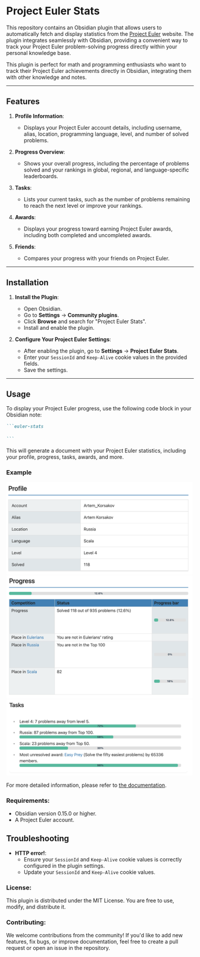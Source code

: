 # Project Euler Stats

This repository contains an Obsidian plugin that allows users to automatically fetch and display statistics
from the [Project Euler](https://projecteuler.net/) website.
The plugin integrates seamlessly with Obsidian, providing a convenient way
to track your Project Euler problem-solving progress directly within your personal knowledge base.

This plugin is perfect for math and programming enthusiasts
who want to track their Project Euler achievements directly in Obsidian,
integrating them with other knowledge and notes.

---

## Features

1. **Profile Information**:

	- Displays your Project Euler account details, including username, alias, location,
	  programming language, level, and number of solved problems.

2. **Progress Overview**:

	- Shows your overall progress, including the percentage of problems solved
	  and your rankings in global, regional, and language-specific leaderboards.

3. **Tasks**:

	- Lists your current tasks, such as the number of problems remaining
	  to reach the next level or improve your rankings.

4. **Awards**:

	- Displays your progress toward earning Project Euler awards, including both completed and uncompleted awards.

5. **Friends**:
	- Compares your progress with your friends on Project Euler.

---

## Installation

1. **Install the Plugin**:

	- Open Obsidian.
	- Go to **Settings** → **Community plugins**.
	- Click **Browse** and search for "Project Euler Stats".
	- Install and enable the plugin.

2. **Configure Your Project Euler Settings**:
	- After enabling the plugin, go to **Settings** → **Project Euler Stats**.
	- Enter your `SessionId` and `Keep-Alive` cookie values in the provided fields.
	- Save the settings.

---

## Usage

To display your Project Euler progress, use the following code block in your Obsidian note:

````markdown
```euler-stats

```
````

This will generate a document with your Project Euler statistics, including your profile, progress, tasks, awards, and more.

### Example

<img src="docs/images/profile.png" alt="profile" width="500" />
<br>
<img src="docs/images/progress.png" alt="progress" width="500" />
<br>
<img src="docs/images/tasks.png" alt="tasks" width="500" />

For more detailed information, please refer to [the documentation](https://artemkorsakov.github.io/project-euler-obsidian-plugin/).

### Requirements:

- Obsidian version 0.15.0 or higher.
- A Project Euler account.

## Troubleshooting

- **HTTP error!**:
	- Ensure your `SessionId` and `Keep-Alive` cookie values is correctly configured in the plugin settings.
	- Update your `SessionId` and `Keep-Alive` cookie values.

### License:

This plugin is distributed under the MIT License. You are free to use, modify, and distribute it.

### Contributing:

We welcome contributions from the community! If you'd like to add new features, fix bugs, or improve documentation,
feel free to create a pull request or open an issue in the repository.
